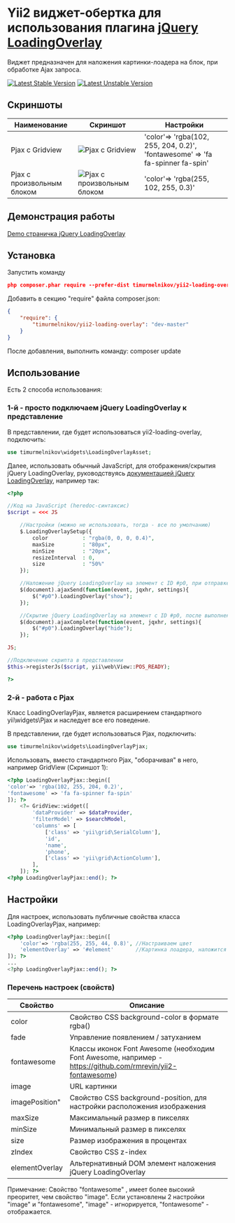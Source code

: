 Yii2 виджет-обертка для использования плагина [jQuery LoadingOverlay](https://gasparesganga.com/labs/jquery-loading-overlay/) 
================

Виджет предназначен для наложения картинки-лоадера на блок, при обработке Ajax запроса.


[![Latest Stable Version](https://poser.pugx.org/phpunit/phpunit/version)](https://packagist.org/packages/timurmelnikov/yii2-loading-overlay)
[![Latest Unstable Version](https://poser.pugx.org/phpunit/phpunit/v/unstable)](https://packagist.org/packages/timurmelnikov/yii2-loading-overlay)

## Скриншоты

Наименование | Скриншот | Настройки
------------ | ------------- | -------------
Pjax с Gridview | ![Pjax с Gridview](https://lh3.googleusercontent.com/56-cBPgQluR8iKO61PfDxorOOwLKQ-hUqYHD_Uuw63LA3QsYByPlJdF393WVq0kVAHqTFh7vUQG0P2LZ7oaKun9J05iYjB6JmtuVgdKONNgIrAN6wheoRbXhJIzt7P2rYjJBcg) | 'color'=> 'rgba(102, 255, 204, 0.2)', 'fontawesome' => 'fa fa-spinner fa-spin'
Pjax с произвольным блоком | ![Pjax с произвольным блоком](https://lh3.googleusercontent.com/vrVhhcYB0sT-9GxE4Jx78K7XoN6Rh6E442sL190I4Gvv-e00zT4pShSZ4RHwfnePVhOqa-2RW0ePF1OcPXQb6YkhL74KFqzfSatFoJ0GNPBdHHY0wGtQAEsERHtt3QWCX8sqjw) | 'color'=> 'rgba(255, 102, 255, 0.3)'

## Демонстрация работы

[Demo страничка jQuery LoadingOverlay](https://gasparesganga.com/labs/jquery-loading-overlay/)

## Установка

Запустить команду
``` json
php composer.phar require --prefer-dist timurmelnikov/yii2-loading-overlay "dev-master"
```

Добавить в секцию "require" файла composer.json:
``` json
{
    "require": {
        "timurmelnikov/yii2-loading-overlay": "dev-master"
    }
}
```
После добавления, выполнить команду: composer update

## Использование

Есть 2 способа использования:

### 1-й - просто подключаем jQuery LoadingOverlay к представление

В представлении, где будет использоваться yii2-loading-overlay, подключить:
``` php
use timurmelnikov\widgets\LoadingOverlayAsset;
```

Далее, использовать обычный JavaScript, для отображения/скрытия jQuery LoadingOverlay, руководствуясь  [документацией jQuery LoadingOverlay](https://gasparesganga.com/labs/jquery-loading-overlay/), например так:
``` php
<?php

//Код на JavaScript (heredoc-синтаксис)
$script = <<< JS

    //Настройки (можно не использовать, тогда - все по умолчанию)
    $.LoadingOverlaySetup({
        color           : "rgba(0, 0, 0, 0.4)",
        maxSize         : "80px",
        minSize         : "20px",
        resizeInterval  : 0,
        size            : "50%"
    });

    //Наложение jQuery LoadingOverlay на элемент с ID #p0, при отправке AJAX-запроса
    $(document).ajaxSend(function(event, jqxhr, settings){
        $("#p0").LoadingOverlay("show");
    });

    //Скрытие jQuery LoadingOverlay на элемент с ID #p0, после выполнения AJAX-запроса
    $(document).ajaxComplete(function(event, jqxhr, settings){
        $("#p0").LoadingOverlay("hide");
    });

JS;

//Подключение скрипта в представлении
$this->registerJs($script, yii\web\View::POS_READY);

?>
```

### 2-й - работа с Pjax

Класс LoadingOverlayPjax, является расширением стандартного yii\widgets\Pjax и наследует все его поведение.

В представлении, где будет использоваться Pjax, подключить:
``` php
use timurmelnikov\widgets\LoadingOverlayPjax;
```

Использовать, вместо стандартного Pjax, "оборачивая" в него, например GridView (Скриншот 1):
``` php
<?php LoadingOverlayPjax::begin([
'color'=> 'rgba(102, 255, 204, 0.2)',
'fontawesome' => 'fa fa-spinner fa-spin'
]); ?>
    <?= GridView::widget([
        'dataProvider' => $dataProvider,
        'filterModel' => $searchModel,
        'columns' => [
            ['class' => 'yii\grid\SerialColumn'],
            'id',
            'name',
            'phone',
            ['class' => 'yii\grid\ActionColumn'],
        ],
    ]); ?>
<?php LoadingOverlayPjax::end(); ?>
```

## Настройки

Для настроек, использовать публичные свойства класса LoadingOverlayPjax, например:
``` php
<?php LoadingOverlayPjax::begin([
    'color'=> 'rgba(255, 255, 44, 0.8)', //Настраиваем цвет
    'elementOverlay' => '#element'       //Картинка лоадера, наложится на DOM элемент с id="element"
]); ?>
...
<?php LoadingOverlayPjax::end(); ?>
```

### Перечень настроек (свойств)

Свойство | Описание
------------ | -------------
color | Свойство CSS background-color в формате rgba()
fade | Управление появлением / затуханием
fontawesome | Классы иконок Font Awesome (необходим Font Awesome, например - https://github.com/rmrevin/yii2-fontawesome)
image | URL картинки
imagePosition" | Свойство CSS background-position, для настройки расположения изображения
maxSize | Максимальный размер в пикселях
minSize | Минимальный размер в пикселях
size | Размер изображения в процентах
zIndex | Свойство CSS z-index
elementOverlay | Альтернативный DOM элемент наложения jQuery LoadingOverlay

Примечание: Свойство "fontawesome" , имеет более высокий преоритет, чем свойство "image". Если установлены 2 настройки "image" и "fontawesome", "image" - игнорируется, "fontawesome" - отображается.